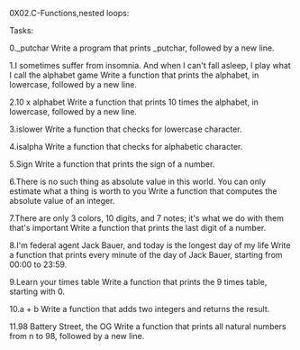 0X02.C-Functions,nested loops:

Tasks:

0._putchar
Write a program that prints _putchar, followed by a new line.


1.I sometimes suffer from insomnia. And when I can't fall asleep, I play what I call the alphabet game
Write a function that prints the alphabet, in lowercase, followed by a new line.


2.10 x alphabet
Write a function that prints 10 times the alphabet, in lowercase, followed by a new line.


3.islower
Write a function that checks for lowercase character. 


4.isalpha
Write a function that checks for alphabetic character.


5.Sign
Write a function that prints the sign of a number.


6.There is no such thing as absolute value in this world. You can only estimate what a thing is worth to you
Write a function that computes the absolute value of an integer.


7.There are only 3 colors, 10 digits, and 7 notes; it's what we do with them that's important
Write a function that prints the last digit of a number.


8.I'm federal agent Jack Bauer, and today is the longest day of my life
Write a function that prints every minute of the day of Jack Bauer, starting from 00:00 to 23:59.


9.Learn your times table
Write a function that prints the 9 times table, starting with 0.


10.a + b
Write a function that adds two integers and returns the result. 



11.98 Battery Street, the OG
Write a function that prints all natural numbers from n to 98, followed by a new line.
